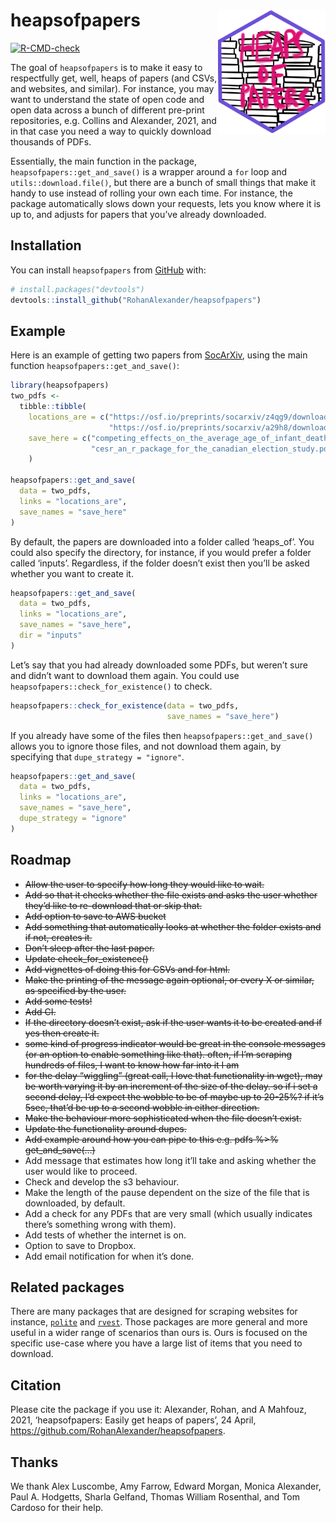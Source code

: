 
<!-- README.md is generated from README.Rmd. Please edit that file -->

# heapsofpapers <img src="man/figures/IMG_0864.png" align="right" height="200" />

<!-- badges: start -->

[![R-CMD-check](https://github.com/RohanAlexander/heapsofpapers/workflows/R-CMD-check/badge.svg)](https://github.com/RohanAlexander/heapsofpapers/actions)
<!-- badges: end -->

The goal of `heapsofpapers` is to make it easy to respectfully get,
well, heaps of papers (and CSVs, and websites, and similar). For
instance, you may want to understand the state of open code and open
data across a bunch of different pre-print repositories, e.g. Collins
and Alexander, 2021, and in that case you need a way to quickly download
thousands of PDFs.

Essentially, the main function in the package,
`heapsofpapers::get_and_save()` is a wrapper around a `for` loop and
`utils::download.file()`, but there are a bunch of small things that
make it handy to use instead of rolling your own each time. For
instance, the package automatically slows down your requests, lets you
know where it is up to, and adjusts for papers that you’ve already
downloaded.

## Installation

You can install `heapsofpapers` from [GitHub](https://github.com/) with:

``` r
# install.packages("devtools")
devtools::install_github("RohanAlexander/heapsofpapers")
```

## Example

Here is an example of getting two papers from
[SocArXiv](https://osf.io/preprints/socarxiv), using the main function
`heapsofpapers::get_and_save()`:

``` r
library(heapsofpapers)
two_pdfs <-
  tibble::tibble(
    locations_are = c("https://osf.io/preprints/socarxiv/z4qg9/download",
                      "https://osf.io/preprints/socarxiv/a29h8/download"),
    save_here = c("competing_effects_on_the_average_age_of_infant_death.pdf",
                  "cesr_an_r_package_for_the_canadian_election_study.pdf")
    )

heapsofpapers::get_and_save(
  data = two_pdfs,
  links = "locations_are",
  save_names = "save_here"
)
```

By default, the papers are downloaded into a folder called ‘heaps\_of’.
You could also specify the directory, for instance, if you would prefer
a folder called ‘inputs’. Regardless, if the folder doesn’t exist then
you’ll be asked whether you want to create it.

``` r
heapsofpapers::get_and_save(
  data = two_pdfs,
  links = "locations_are",
  save_names = "save_here",
  dir = "inputs"
)
```

Let’s say that you had already downloaded some PDFs, but weren’t sure
and didn’t want to download them again. You could use
`heapsofpapers::check_for_existence()` to check.

``` r
heapsofpapers::check_for_existence(data = two_pdfs, 
                                   save_names = "save_here")
```

If you already have some of the files then
`heapsofpapers::get_and_save()` allows you to ignore those files, and
not download them again, by specifying that `dupe_strategy = "ignore"`.

``` r
heapsofpapers::get_and_save(
  data = two_pdfs,
  links = "locations_are",
  save_names = "save_here",
  dupe_strategy = "ignore"
)
```

## Roadmap

-   ~~Allow the user to specify how long they would like to wait.~~
-   ~~Add so that it checks whether the file exists and asks the user
    whether they’d like to re-download that or skip that.~~
-   ~~Add option to save to AWS bucket~~
-   ~~Add something that automatically looks at whether the folder
    exists and if not, creates it.~~
-   ~~Don’t sleep after the last paper.~~
-   ~~Update check\_for\_existence()~~
-   ~~Add vignettes of doing this for CSVs and for html.~~
-   ~~Make the printing of the message again optional, or every X or
    similar, as specified by the user.~~
-   ~~Add some tests!~~
-   ~~Add CI.~~
-   ~~If the directory doesn’t exist, ask if the user wants it to be
    created and if yes then create it.~~
-   ~~some kind of progress indicator would be great in the console
    messages (or an option to enable something like that). often, if I’m
    scraping hundreds of files, I want to know how far into it I am~~
-   ~~for the delay “wiggling” (great call, I love that functionality in
    wget), may be worth varying it by an increment of the size of the
    delay. so if i set a second delay, I’d expect the wobble to be of
    maybe up to 20-25%? if it’s 5sec, that’d be up to a second wobble in
    either direction.~~
-   ~~Make the behaviour more sophisticated when the file doesn’t
    exist.~~
-   ~~Update the functionality around dupes.~~
-   ~~Add example around how you can pipe to this e.g. pdfs %&gt;%
    get\_and\_save(…)~~
-   Add message that estimates how long it’ll take and asking whether
    the user would like to proceed.
-   Check and develop the s3 behaviour.
-   Make the length of the pause dependent on the size of the file that
    is downloaded, by default.
-   Add a check for any PDFs that are very small (which usually
    indicates there’s something wrong with them).
-   Add tests of whether the internet is on.
-   Option to save to Dropbox.
-   Add email notification for when it’s done.

## Related packages

There are many packages that are designed for scraping websites for
instance, [`polite`](https://dmi3kno.github.io/polite/) and
[`rvest`](https://rvest.tidyverse.org/). Those packages are more general
and more useful in a wider range of scenarios than ours is. Ours is
focused on the specific use-case where you have a large list of items
that you need to download.

## Citation

Please cite the package if you use it: Alexander, Rohan, and A Mahfouz,
2021, ‘heapsofpapers: Easily get heaps of papers’, 24 April,
<https://github.com/RohanAlexander/heapsofpapers>.

## Thanks

We thank Alex Luscombe, Amy Farrow, Edward Morgan, Monica Alexander,
Paul A. Hodgetts, Sharla Gelfand, Thomas William Rosenthal, and Tom
Cardoso for their help.
